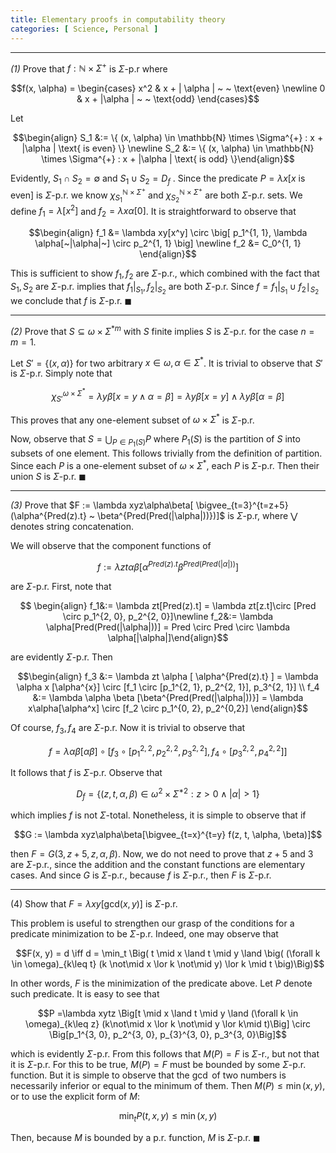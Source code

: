 ```yaml
---
title: Elementary proofs in computability theory
categories: [ Science, Personal ]
---
```



---
$\textit{(1)}$ Prove that $f : \mathbb{N} \times \Sigma^{+}$ is $\Sigma$-p.r
where 

$$f(x, \alpha) = \begin{cases} x^2 & x +  | \alpha | ~ ~ \text{even}  \newline 0 & x + |\alpha | ~ ~ \text{odd} \end{cases}$$

Let 

$$\begin{align} S_1 &:= \{ (x, \alpha) \in \mathbb{N} \times \Sigma^{+} : x + |\alpha | \text{ is even} \} \newline S_2 &:= \{ (x, \alpha) \in \mathbb{N} \times \Sigma^{+} : x + |\alpha | \text{ is odd} \}\end{align}$$

Evidently, $S_1 \cap S_2 = \emptyset$ and $S_1 \cup S_2 = D_f$ . Since the
predicate $P = \lambda x[x \text{ is even}]$ is $\Sigma$-p.r. we know
$\chi_{S_1}^{\mathbb{N}\times \Sigma^{+}}$ and $\chi_{S_2}^{\mathbb{N}\times \Sigma^{+}}$ are both $\Sigma$-p.r. sets. We define $f_1 = \lambda[x^2]$ and $f_2 = \lambda x\alpha[0]$. It is straightforward to observe that 

$$\begin{align} f_1 &= \lambda xy[x^y] \circ \big[ p_1^{1, 1}, \lambda \alpha[~|\alpha|~] \circ p_2^{1, 1} \big] \newline f_2 &= C_0^{1, 1} \end{align}$$

This is sufficient to show $f_1, f_2$ are $\Sigma$-p.r., which combined with the
fact that $S_1, S_2$ are $\Sigma$-p.r. implies that $f_1|_{S_1}, f_2|_{S_2}$ are
both $\Sigma$-p.r. Since $f = f_1|_{S_1} \cup f_2\mid_{S_2}$ we conclude that
$f$ is $\Sigma$-p.r. $\blacksquare$

---

$\textit{(2)}$ Prove that $S \subseteq \omega \times \Sigma^{*m}$ with $S$ finite
 implies $S$ is $\Sigma$-p.r. for the case $n = m = 1$.

Let $S' = \{ (x, \alpha)\}$ for two arbitrary $x \in \omega, \alpha \in
\Sigma^{*}$. It is trivial to observe that $S'$ is $\Sigma$-p.r. Simply note
that 

$$\chi_{S'}^{\omega \times \Sigma^{*}} = \lambda y\beta[x = y \land \alpha =\beta] = \lambda y\beta [x = y] \land \lambda y\beta[\alpha = \beta]$$

This proves that any one-element subset of $\omega \times \Sigma^{*}$ is $\Sigma$-p.r.

Now, observe that $S = \bigcup_{P \in P_1(S)}P$ where $P_1(S)$ is the partition
of $S$ into subsets of one element. This follows trivially from the definition
of partition. Since each $P$ is a one-element subset of $\omega \times \Sigma^{*}$, each $P$ is $\Sigma$-p.r. Then their union $S$ is $\Sigma$-p.r. $\blacksquare$

---
$\textit{(3)}$ Prove that $F := \lambda xyz\alpha\beta[ \bigvee_{t=3}^{t=z+5} (\alpha^{Pred(z).t} ~ \beta^{Pred(Pred(|\alpha|))})]$ is $\Sigma$-p.r, where $\bigvee$ denotes string concatenation.

We will observe that the component functions of 

$$f := \lambda zt \alpha \beta[\alpha^{Pred(z).t}\beta^{Pred(Pred(|\alpha|))}]$$ 

are $\Sigma$-p.r. First, note that

$$ \begin{align} f_1&:= \lambda zt[Pred(z).t] = \lambda zt[z.t]\circ [Pred \circ p_1^{2, 0}, p_2^{2, 0}]\newline f_2&:= \lambda \alpha[Pred(Pred(|\alpha|))] = Pred \circ Pred \circ \lambda \alpha[|\alpha|]\end{align}$$

are evidently $\Sigma$-p.r. Then

$$\begin{align} f_3 &:= \lambda zt \alpha [ \alpha^{Pred(z).t} ]  = \lambda \alpha x [\alpha^{x}] \circ [f_1 \circ [p_1^{2, 1}, p_2^{2, 1}], p_3^{2, 1}] \\  f_4 &:=  \lambda \alpha \beta [\beta^{Pred(Pred(|\alpha|))}] = \lambda x\alpha[\alpha^x] \circ [f_2 \circ p_1^{0, 2}, p_2^{0,2}] \end{align}$$

Of course, $f_3, f_4$ are $\Sigma$-p.r. Now it is trivial to observe that 

$$f = \lambda \alpha \beta [\alpha \beta] \circ \Big[f_3 \circ [p_1^{2, 2}, p_2^{2, 2}, p_3^{2, 2}], f_4 \circ [p_3^{2, 2}, p_4^{2, 2}]\Big]$$

It follows that $f$ is $\Sigma$-p.r. Observe that 

$$D_f = \{(z, t, \alpha, \beta) \in \omega^{2} \times \Sigma^{*2} : z > 0 \land
|\alpha| > 1\}$$

which implies $f$ is not $\Sigma$-total. Nonetheless, it is simple to observe
that if 

$$G := \lambda xyz\alpha\beta[\bigvee_{t=x}^{t=y} f(z, t, \alpha, \beta)]$$

then $F = G(3, z+5, z, \alpha, \beta)$. Now, we do not need to prove that $z+5$
and $3$ are $\Sigma$-p.r., since the addition and the constant functions are
elementary cases. And since $G$ is $\Sigma$-p.r., because $f$ is $\Sigma$-p.r.,
then $F$ is $\Sigma$-p.r.

-------

$(4)$ Show that $F = \lambda xy[\text{gcd}(x, y)]$ is $\Sigma$-p.r.

This problem is useful to strengthen our grasp of the conditions for a
predicate minimization to be $\Sigma$-p.r. Indeed, one may observe that 

$$F(x, y) = d \iff d = \min_t \Big( t \mid x \land t \mid y \land \big( (\forall k \in \omega)_{k\leq t} (k \not\mid x \lor k \not\mid y) \lor k \mid t \big)\Big)$$

In other words, $F$ is the minimization of the predicate above. Let $P$ denote such predicate. It is easy to see that

$$P =\lambda xytz \Big[t \mid x \land t \mid y \land (\forall k \in \omega)_{k\leq z} (k\not\mid x \lor k \not\mid y \lor k\mid t)\Big] \circ \Big[p_1^{3, 0}, p_2^{3, 0}, p_{3}^{3, 0}, p_3^{3, 0}\Big]$$

which is evidently $\Sigma$-p.r. From this follows that $M(P) = F$ is
$\Sigma$-r., but not that it is $\Sigma$-p.r. For this to be true, $M(P) = F$
must be bounded by some $\Sigma$-p.r. function. But it is simple to observe that
the $\gcd$ of two numbers is necessarily inferior or equal to the minimum of
them. Then $M(P) \leq \min(x, y)$, or to use the explicit form of $M$:

$$\min_t P(t, x, y) \leq \min(x, y)$$

Then, because $M$ is bounded by a p.r. function, $M$ is $\Sigma$-p.r.
$\blacksquare$
